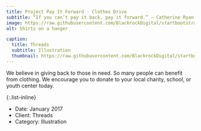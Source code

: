 ```yaml
---
title: Project Pay It Forward - Clothes Drive
subtitle: “If you can’t pay it back, pay it forward.” — Catherine Ryan Hyde
image: https://raw.githubusercontent.com/BlackrockDigital/startbootstrap-agency/master/src/assets/img/portfolio/01-full.jpg
alt: Shirts on a hanger

caption:
  title: Threads
  subtitle: Illustration
  thumbnail: https://raw.githubusercontent.com/BlackrockDigital/startbootstrap-agency/master/src/assets/img/portfolio/01-thumbnail.jpg
---
```

We believe in giving back to those in need. So many people can benefit from clothing. We encourage you to donate to your local charity, school, or youth center today. 

{:.list-inline}
- Date: January 2017
- Client: Threads
- Category: Illustration


